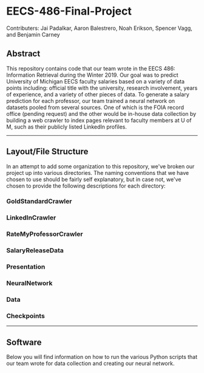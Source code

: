 # EECS-486-Final-Project

Contributers: Jai Padalkar, Aaron Balestrero, Noah Erikson, Spencer Vagg, and Benjamin Carney

## Abstract

This repository contains code that our team wrote in the EECS 486: Information Retrieval during the Winter 2019. Our goal 
was to predict University of Michigan EECS faculty salaries based on a variety of data points including: official title with
the university, research involvement, years of experience, and a variety of other pieces of data. To generate a salary 
prediction for each professor, our team trained a neural network on datasets pooled from several sources. One of which is
the FOIA record office (pending request) and the other would be in-house data collection by building a web crawler to index 
pages relevant to faculty members at U of M, such as their publicly listed LinkedIn profiles. 


---

## Layout/File Structure

In an attempt to add some organization to this repository, we've broken our project up into various directories. The naming
conventions that we have chosen to use should be fairly self explanatory, but in case not, we've chosen to provide the
following descriptions for each directory:

### GoldStandardCrawler

### LinkedInCrawler

### RateMyProfessorCrawler

### SalaryReleaseData

### Presentation

### NeuralNetwork

### Data

### Checkpoints

---

## Software

Below you will find information on how to run the various Python scripts that our team wrote for data collection and creating our neural network.
